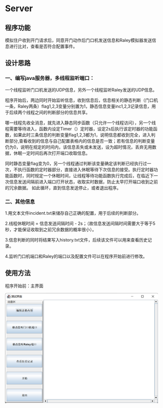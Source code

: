 # Server
## 程序功能
模拟住户收到开门请求后，同意开门动作后门口机发送信息和Raley模拟器发送信息进行比对，查看是否符合配置事件。
## 设计思路
### 一、编写java服务器，多线程监听端口：
一个线程监听门口机发送的UDP信息，另外一个线程监听Raley发送的UDP信息。

程序开始后，两边同时开始监听信息，收到信息后，信息相关的静态判断（门口机一条，Raley两条）flag1,2,3变量分别置为1，静态信息变量inc1,2,3记录信息，用于后续两个线程之间的判断部分的信息共享。

哪一线程先收全消息，就先进入静态同步函数（只允许一个线程访问），另一个线程需要等待进入，函数内设定Timer（）定时器，设定2s后执行该定时器的功能函数，如果此时三条信息的判断变量flag1,2,3都为1，说明信息都收到完全，进入判断部分,查看收到的信息与自己配置表格内的信息是否一致；若有信息的判断变量仍为0，说明在规定的时间内，该信息丢失或未发送，设为超时情况，丢弃无用数据，休眠一定时间后再次打开端口收取信息。

同时静态变量flag变为0，另一个线程通过判断该变量确定该判断已经执行过一次，不执行函数的定时器部分，直接进入休眠等待下次信息的接受。执行定时器功能函数时，同时规定一个休眠时间，让线程等待功能函数执行完成后，在临近下一次信息发送间隔前进入端口打开状态，收取实时数据，防止太早打开端口收到之前的冗余数据。
如此循环，直到信息发送停止，或者退出程序。

### 二、其他信息
1.用文本文件incident.txt来储存自己正确的配置，用于后续的判断部分。

2.线程休眠时间 =  信息发送间隔时间 - 2s；（故信息发送间隔时间需要大于等于5秒，才能保证收取到之前冗余数据的概率很小）。

3.信息判断的同时将结果写入history.txt文件，后续该文件可以用来查看历史记录。

4.监听门口机端口和Raley的端口以及配置文件可以在程序开始前进行修改。

## 使用方法  
程序开始前：主界面

![](img//%E5%9B%BE%E7%89%871.png)
